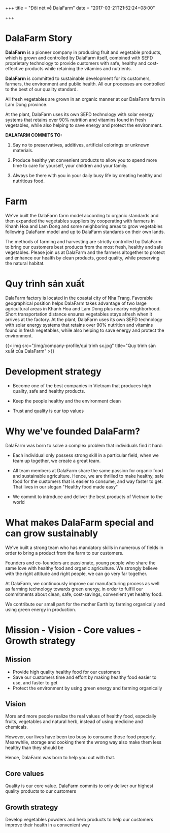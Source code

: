 +++
title = "Đôi nét về DalaFarm"
date = "2017-03-21T21:52:24+08:00"

+++
 
# DalaFarm Story 

**DalaFarm** is a pioneer company in producing fruit and vegetable products, which is grown and controlled by DalaFarm itself, combined with SEFD proprietary technology to provide customers with safe, healthy and cost-effective products while retaining the vitamins and nutrients. 
 
**DalaFarm** is committed to sustainable development for its customers, farmers, the environment and public health. All our processes are controlled to the best of our quality standard.

All fresh vegetables are grown in an organic manner at our DalaFarm farm in Lam Dong province.
 
At the plant, DalaFarm uses its own SEFD technology with solar energy systems that retains over 90% nutrition and vitamins found in fresh vegetables, while also helping to save energy and protect the environment.
 
**DALAFARM COMMITS TO:** 
 
1.  Say no to preservatives, additives, artificial colorings or unknown materials.  

2. Produce healthy yet convenient products to allow you to spend more time to care for yourself, your children and your family.  

3. Always be there with you in your daily busy life by creating healthy and nutritious food. 

# Farm 
We've built the DalaFarm farm model according to organic standards and then expanded the vegetables suppliers by cooperating with farmers in Khanh Hoa and Lam Dong and some neighboring areas to grow vegetables following DalaFarm model and up to DalaFarm standards on their own lands.
 
The methods of farming and harvesting are strictly controlled by DalaFarm to bring our customers best products from the most fresh, healthy and safe vegetables. Please join us at DalaFarm and the farmers altogether to protect and enhance our health by clean products, good quality, while preserving the natural habitat.

# Quy trình sản xuất
 
DalaFarm factory is located in the coastal city of Nha Trang. Favorable geographical position helps DalaFarm takes advantage of two large agricultural areas in Khanh Hoa and Lam Dong plus nearby neighborhood. Short transportation distance ensures vegetables stays afresh when it arrives at the factory. At the plant, DalaFarm uses its own SEFD technology with solar energy systems that retains over 90% nutrition and vitamins found in fresh vegetables, while also helping to save energy and protect the environment. 
 
{{< img src="/img/company-profile/qui trinh sx.jpg" title="Quy trình sản xuất của DalaFarm" >}}
 
# Development strategy 

* Become one of the best companies in Vietnam that produces high quality, safe and healthy products.

* Keep the people healthy and the environment clean 

* Trust and quality is our top values

# Why we've founded DalaFarm?
  
DalaFarm was born to solve a complex problem that individuals find it hard: 

* Each individual only possess strong skill in a particular field, when we team up together, we create a great team.

* All team members at DalaFarm share the same passion for organic food and sustainable agriculture. 
Hence, we are thrilled to make healthy, safe food for the customers that is easier to consume, and way faster to get.  
That lives in our slogan "Healthy food made easy"

* We commit to introduce and deliver the best products of Vietnam to the world

# What makes DalaFarm special and can grow sustainably  

We've built a strong team who has mandatory skills in numerous of fields in order to bring a product from the farm to our customers.

Founders and co-founders are passionate, young people who share the same love with healthy food and organic agriculture.
We strongly believe with the right attitude and right people, we can go very far together.

At DalaFarm, we continuously improve our manufacturing process as well as farming technology towards green energy,
in order to fulfill our commitments about clean, safe, cost-savings, convenient yet healthy food.

We contribute our small part for the mother Earth by farming organically and using green energy in production.

# Mission - Vision - Core values - Growth strategy  

## Mission
* Provide high quality healthy food for our customers
* Save our customers time and effort by making healthy food easier to use, and faster to get
* Protect the environment by using green energy and farming organically

## Vision
More and more people realize the real values of healthy food, especially fruits, vegetables and natural herb, instead of using medicine and chemicals.

However, our lives have been too busy to consume those food properly. Meanwhile, storage and cooking them the wrong way also make them less healthy than they should be

Hence, DalaFarm was born to help you out with that.

## Core values
Quality is our core value. DalaFarm commits to only deliver our highest quality products to our customers

## Growth strategy
Develop vegetables powders and herb products to help our customers improve their health in a convenient way
 